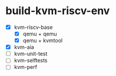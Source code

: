 # build-kvm-riscv-env
- [x] kvm-riscv-base
  - [x] qemu + qemu
  - [x] qemu + kvmtool
- [x] kvm-aia
- [ ] kvm-unit-test
- [ ] kvm-selftests
- [ ] kvm-perf
